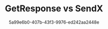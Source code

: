 ---
id: 1c7e7f8a-3c2f-4a7c-bc5f-8c5e1b5b5c8d
blueprint: comparision
title: 'GetResponse vs SendX'
author: 5a99e6b0-407b-43f3-9976-ed242aa2448e
template: home
updated_by: 5a99e6b0-407b-43f3-9976-ed242aa2448e
updated_at: 1744290990
sections:
  -
    id: c73k5d9qp
    type: comparision_hero
    enabled: true
    comparision_hero_tag: 'GetResponse vs SendX'
    comparision_hero_title: 'Choose the Right Email Marketing Tool for Your Business'
    comparision_hero_subtitle: 'Confused between GetResponse and SendX? Discover the key differences in features, pricing, and support to make an informed decision for your email marketing needs.'
    comparision_hero_grid:
      -
        id: h28m4z1bt
        comparision_hero_grid_image:
          - feature-images/1.jpeg
        comparision_hero_grid_title: 'User-Friendly Interface'
      -
        id: x94p3d7vn
        comparision_hero_grid_image:
          - feature-images/2.jpeg
        comparision_hero_grid_title: 'Powerful Automation Features'
      -
        id: s62k8b3mq
        comparision_hero_grid_image:
          - feature-images/3.jpeg
        comparision_hero_grid_title: 'Affordable Pricing Plans'
    comparision_hero_button_text: 'Start Your Free Trial'
    comparision_hero_button_link: /signup
  -
    id: f19k6p7dw
    type: feature_blogs
    enabled: true
    feature_blogs_title: 'Why Email Marketing Still Matters'
    feature_blog_card:
      -
        id: x55l9q2vb
        feature_blog_image:
          - feature-images/4.jpeg
        feature_blog_title: 'The Importance of Email Marketing'
        feature_blog_content: 'Email marketing remains a powerful tool for businesses to engage customers and drive sales.'
      -
        id: n38p7b6qx
        feature_blog_image:
          - feature-images/5.jpeg
        feature_blog_title: 'Choosing the Right Tool'
        feature_blog_content: 'Selecting the right email marketing platform can significantly impact your marketing success.'
      -
        id: v22m5x9kt
        feature_blog_image:
          - feature-images/6.jpeg
        feature_blog_title: 'Maximizing Your ROI'
        feature_blog_content: 'Effective email marketing can yield a high return on investment when executed properly.'
  -
    id: h47m5x2dp
    type: hero
    enabled: true
    hero_title: 'GetResponse vs SendX: A Comprehensive Comparison'
    hero_subtitle: 'Explore the strengths and weaknesses of GetResponse and SendX to find the best fit for your email marketing strategy.'
    button_text: 'Compare Now'
    button_link: /compare
  -
    id: c89k2v7nw
    type: comparision_table
    enabled: true
    comparision_table_title: 'Feature Comparison: GetResponse vs SendX'
    comparision_table_subtitle: 'A side-by-side comparison of key features to help you decide.'
    comparision_table_logo1:
      - feature-images/7.jpeg
    comparision_table_logo2:
      - feature-images/8.jpeg
    comparision_table_features:
      -
        id: f27m6q9ld
        features_title: 'Email Builder'
        features_comp1: 'Drag-and-drop editor with customizable templates.'
        features_comp2: 'Simple editor with essential templates.'
      -
        id: w15b3x7pq
        features_title: 'Automation'
        features_comp1: 'Advanced automation with multi-step workflows.'
        features_comp2: 'Basic automation with linear workflows.'
      -
        id: l49y2c5mv
        features_title: 'Integrations'
        features_comp1: 'Integrates with 200+ apps including CRMs and e-commerce.'
        features_comp2: 'Integrates with essential tools but fewer options.'
      -
        id: p38z6b4wk
        features_title: 'Customer Support'
        features_comp1: '24/7 support via chat, email, and phone.'
        features_comp2: 'Email and chat support with limited hours.'
      -
        id: s51n8v3kt
        features_title: 'Pricing'
        features_comp1: 'Starting at $15/month for basic plan.'
        features_comp2: 'Starting at $7.49/month for basic plan.'
  -
    id: p42l7b3zw
    type: comparision_pricing
    enabled: true
    comparision_table_title: 'Pricing Overview'
    comparision_table_subtitle: 'Compare the pricing plans of GetResponse and SendX.'
    comparision_table_title0: Features
    comparision_table_title1: GetResponse
    comparision_table_title2: SendX
    comparision_table_pricing:
      -
        id: f71m2x8vd
        pricing_title: 'Up to 1,000 Subscribers'
        pricing_comp1: '$15/month'
        pricing_comp2: '$7.49/month'
      -
        id: w85n9b4kt
        pricing_title: 'Up to 2,500 Subscribers'
        pricing_comp1: '$49/month'
        pricing_comp2: '$14.99/month'
      -
        id: n37p6v1lw
        pricing_title: 'Up to 5,000 Subscribers'
        pricing_comp1: '$99/month'
        pricing_comp2: '$29.99/month'
    comparision_table_footer_text: '* Pricing as of 08/13/24.'
  -
    id: g18z3n5vk
    type: comparision_feature_table
    enabled: true
    comparision_features_title: "Feature-wise Comparison of GetResponse and SendX"
    comparision_feature_table:
      - 
        id: t63l2f9rb
        comparision_features_ques: 'User Experience'
        comparision_features_ans_title: 'Feature'
        comparision_features_ans_title1: 'GetResponse'
        comparision_features_ans_title2: 'SendX'
        comparision_features_ans:
          -
            id: b12p7c8mw
            comparision_features_ans_comp_title: 'Interface Design'
            comparision_features_ans_comp1: 'Modern and intuitive design.'
            comparision_features_ans_comp2: 'Simple and straightforward.'
          -
            id: y84r5q7ls
            comparision_features_ans_comp_title: 'Ease of Use'
            comparision_features_ans_comp1: 'User-friendly with a learning curve.'
            comparision_features_ans_comp2: 'Quick to set up and use.'
      -
        id: a56q3v9rb
        comparision_features_ques: 'Automation Features'
        comparision_features_ans_title: 'Feature'
        comparision_features_ans_title1: 'GetResponse'
        comparision_features_ans_title2: 'SendX'
        comparision_features_ans:
          -
            id: h98p2m6xz
            comparision_features_ans_comp_title: 'Automation Complexity'
            comparision_features_ans_comp1: 'Highly customizable automation workflows.'
            comparision_features_ans_comp2: 'Basic automation with essential triggers.'
          -
            id: v21r8d3lf
            comparision_features_ans_comp_title: 'Segmentation'
            comparision_features_ans_comp1: 'Advanced segmentation options.'
            comparision_features_ans_comp2: 'Basic segmentation available.'
      -
        id: x53n9p1zr
        comparision_features_ques: 'Support Options'
        comparision_features_ans_title: 'Feature'
        comparision_features_ans_title1: 'GetResponse'
        comparision_features_ans_title2: 'SendX'
        comparision_features_ans:
          -
            id: q15c8y4kv
            comparision_features_ans_comp_title: 'Support Availability'
            comparision_features_ans_comp1: '24/7 support via multiple channels.'
            comparision_features_ans_comp2: 'Limited support hours.'
          -
            id: l22z3x5sn
            comparision_features_ans_comp_title: 'Onboarding Assistance'
            comparision_features_ans_comp1: 'Dedicated onboarding support.'
            comparision_features_ans_comp2: 'Basic onboarding resources.'
  -
    id: f92l8d0kp
    type: faqs
    enabled: true
    faq_title: "FAQs"
    faqs:
      - 
        faq_ques: "Is there a free trial for GetResponse?"
        faq_ans: "Yes, GetResponse offers a 30-day free trial with access to all features."
      - 
        faq_ques: "How does SendX ensure high deliverability?"
        faq_ans: "SendX uses best practices for email deliverability, including list management and content optimization."
      - 
        faq_ques: "Which platform is better for beginners?"
        faq_ans: "SendX is generally considered more user-friendly for beginners, while GetResponse offers more advanced features."
      - 
        faq_ques: "Can I switch from GetResponse to SendX easily?"
        faq_ans: "Yes, both platforms provide tools to help you migrate your contacts and campaigns."
      - 
        faq_ques: "What support options are available?"
        faq_ans: "GetResponse offers 24/7 support, while SendX provides email and chat support during business hours."
  -
    id: l93k2d8qp
    type: logo_cloud
    enabled: true
    logo_cloud_title: "What Experts Say About GetResponse and SendX"
    logo_cloud_subtitle: "Recognized for their unique strengths in email marketing."
    logo_cloud_button_text: "See All Reviews"
    logo_cloud_button_link: "/reviews"
    logos:
      -
        id: l21b3x9nd
        logo_icon:
          - feature-images/9.jpeg
      -
        id: d64p7f3ak
        logo_icon:
          - feature-images/10.jpeg
      -
        id: q88z1m7bw
        logo_icon:
          - feature-images/11.jpeg
      -
        id: f13k5v9lz
        logo_icon:
          - feature-images/12.jpeg
      -
        id: w47m8s2kt
        logo_icon:
          - feature-images/13.jpeg
---